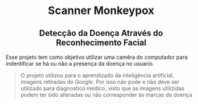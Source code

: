 <h1 align="center" style="font-weight: bold;"> Scanner Monkeypox </h1> 
<h2 align="center"> Detecção da Doença Através do Reconhecimento Facial </h2>

Esse projeto tem como objetivo utilizar uma camêra do computador para indentificar se há ou não a presença da doença no usuario.
> O projeto utilizou para o aprendizado da inteligência artificial, imagens retiradas do *Google*. Por isso não pode e não deve ser utilizado para diagnostico médico, visto que as imagens utilizidas podem ter sido alteradas ou não corresponder às marcas da doença
